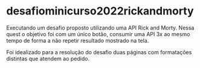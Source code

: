 # desafiominicurso2022rickandmorty
Executando um desafio proposto utilizando uma API Rick and Morty.
Nessa quest o objetivo foi com um único botão, consumir uma API 3x ao mesmo tempo de forma a não repetir resultado mostrado na tela.

Foi idealizado para a resolução do desafio duas páginas com formatações distintas que atendem ao pedido.